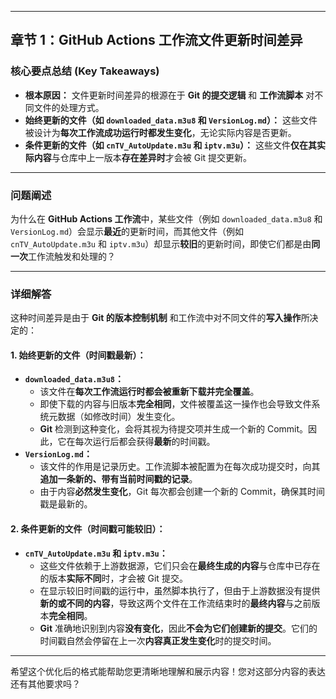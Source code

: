 ***

## 章节 1：GitHub Actions 工作流文件更新时间差异

### 核心要点总结 (Key Takeaways)

* **根本原因：** 文件更新时间差异的根源在于 **Git 的提交逻辑** 和 **工作流脚本** 对不同文件的处理方式。
* **始终更新的文件（如 `downloaded_data.m3u8` 和 `VersionLog.md`）：** 这些文件被设计为**每次工作流成功运行时都发生变化**，无论实际内容是否更新。
* **条件更新的文件（如 `cnTV_AutoUpdate.m3u` 和 `iptv.m3u`）：** 这些文件**仅在其实际内容**与仓库中上一版本**存在差异时**才会被 Git 提交更新。

---

### 问题阐述

为什么在 **GitHub Actions 工作流**中，某些文件（例如 `downloaded_data.m3u8` 和 `VersionLog.md`）会显示**最近**的更新时间，而其他文件（例如 `cnTV_AutoUpdate.m3u` 和 `iptv.m3u`）却显示**较旧**的更新时间，即使它们都是由**同一次**工作流触发和处理的？

---

### 详细解答

这种时间差异是由于 **Git 的版本控制机制** 和工作流中对不同文件的**写入操作**所决定的：

#### 1. 始终更新的文件（时间戳最新）：

* **`downloaded_data.m3u8`：**
    * 该文件在**每次工作流运行时都会被重新下载并完全覆盖**。
    * 即使下载的内容与旧版本**完全相同**，文件被覆盖这一操作也会导致文件系统元数据（如修改时间）发生变化。
    * **Git** 检测到这种变化，会将其视为待提交项并生成一个新的 Commit。因此，它在每次运行后都会获得**最新**的时间戳。
* **`VersionLog.md`：**
    * 该文件的作用是记录历史。工作流脚本被配置为在每次成功提交时，向其**追加一条新的、带有当前时间戳的记录**。
    * 由于内容**必然发生变化**，Git 每次都会创建一个新的 Commit，确保其时间戳是最新的。

#### 2. 条件更新的文件（时间戳可能较旧）：

* **`cnTV_AutoUpdate.m3u` 和 `iptv.m3u`：**
    * 这些文件依赖于上游数据源，它们只会在**最终生成的内容**与仓库中已存在的版本**实际不同**时，才会被 Git 提交。
    * 在显示较旧时间戳的运行中，虽然脚本执行了，但由于上游数据没有提供**新的或不同的内容**，导致这两个文件在工作流结束时的**最终内容**与之前版本**完全相同**。
    * **Git** 准确地识别到内容**没有变化**，因此**不会为它们创建新的提交**。它们的时间戳自然会停留在上一次**内容真正发生变化**时的提交时间。

***

希望这个优化后的格式能帮助您更清晰地理解和展示内容！您对这部分内容的表达还有其他要求吗？
